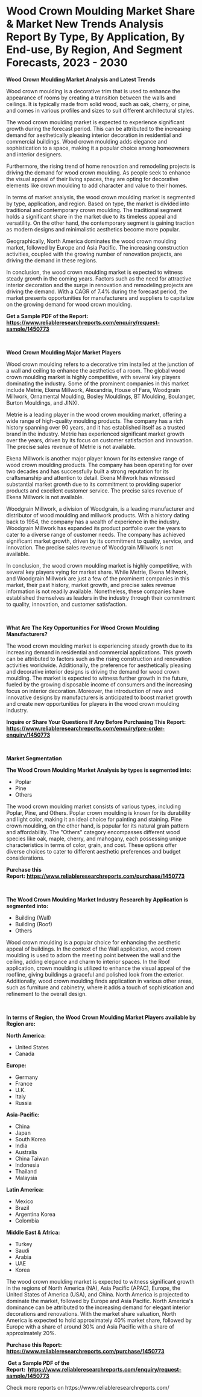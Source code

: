 <p><h1>Wood Crown Moulding Market Share & Market New Trends Analysis Report By Type, By Application, By End-use, By Region, And Segment Forecasts, 2023 - 2030</h1></p><p><strong>Wood Crown Moulding Market Analysis and Latest Trends</strong></p>
<p><p>Wood crown moulding is a decorative trim that is used to enhance the appearance of rooms by creating a transition between the walls and ceilings. It is typically made from solid wood, such as oak, cherry, or pine, and comes in various profiles and sizes to suit different architectural styles.</p><p>The wood crown moulding market is expected to experience significant growth during the forecast period. This can be attributed to the increasing demand for aesthetically pleasing interior decoration in residential and commercial buildings. Wood crown moulding adds elegance and sophistication to a space, making it a popular choice among homeowners and interior designers.</p><p>Furthermore, the rising trend of home renovation and remodeling projects is driving the demand for wood crown moulding. As people seek to enhance the visual appeal of their living spaces, they are opting for decorative elements like crown moulding to add character and value to their homes.</p><p>In terms of market analysis, the wood crown moulding market is segmented by type, application, and region. Based on type, the market is divided into traditional and contemporary crown moulding. The traditional segment holds a significant share in the market due to its timeless appeal and versatility. On the other hand, the contemporary segment is gaining traction as modern designs and minimalistic aesthetics become more popular.</p><p>Geographically, North America dominates the wood crown moulding market, followed by Europe and Asia Pacific. The increasing construction activities, coupled with the growing number of renovation projects, are driving the demand in these regions.</p><p>In conclusion, the wood crown moulding market is expected to witness steady growth in the coming years. Factors such as the need for attractive interior decoration and the surge in renovation and remodeling projects are driving the demand. With a CAGR of 7.4% during the forecast period, the market presents opportunities for manufacturers and suppliers to capitalize on the growing demand for wood crown moulding.</p></p>
<p><strong>Get a Sample PDF of the Report:&nbsp; <a href="https://www.reliableresearchreports.com/enquiry/request-sample/1450773">https://www.reliableresearchreports.com/enquiry/request-sample/1450773</a></strong></p>
<p>&nbsp;</p>
<p><strong>Wood Crown Moulding Major Market Players</strong></p>
<p><p>Wood crown moulding refers to a decorative trim installed at the junction of a wall and ceiling to enhance the aesthetics of a room. The global wood crown moulding market is highly competitive, with several key players dominating the industry. Some of the prominent companies in this market include Metrie, Ekena Millwork, Alexandria, House of Fara, Woodgrain Millwork, Ornamental Moulding, Bosley Mouldings, BT Moulding, Boulanger, Burton Mouldings, and JINXI.</p><p>Metrie is a leading player in the wood crown moulding market, offering a wide range of high-quality moulding products. The company has a rich history spanning over 90 years, and it has established itself as a trusted brand in the industry. Metrie has experienced significant market growth over the years, driven by its focus on customer satisfaction and innovation. The precise sales revenue of Metrie is not available.</p><p>Ekena Millwork is another major player known for its extensive range of wood crown moulding products. The company has been operating for over two decades and has successfully built a strong reputation for its craftsmanship and attention to detail. Ekena Millwork has witnessed substantial market growth due to its commitment to providing superior products and excellent customer service. The precise sales revenue of Ekena Millwork is not available.</p><p>Woodgrain Millwork, a division of Woodgrain, is a leading manufacturer and distributor of wood moulding and millwork products. With a history dating back to 1954, the company has a wealth of experience in the industry. Woodgrain Millwork has expanded its product portfolio over the years to cater to a diverse range of customer needs. The company has achieved significant market growth, driven by its commitment to quality, service, and innovation. The precise sales revenue of Woodgrain Millwork is not available.</p><p>In conclusion, the wood crown moulding market is highly competitive, with several key players vying for market share. While Metrie, Ekena Millwork, and Woodgrain Millwork are just a few of the prominent companies in this market, their past history, market growth, and precise sales revenue information is not readily available. Nonetheless, these companies have established themselves as leaders in the industry through their commitment to quality, innovation, and customer satisfaction.</p></p>
<p>&nbsp;</p>
<p><strong>What Are The Key Opportunities For Wood Crown Moulding Manufacturers?</strong></p>
<p><p>The wood crown moulding market is experiencing steady growth due to its increasing demand in residential and commercial applications. This growth can be attributed to factors such as the rising construction and renovation activities worldwide. Additionally, the preference for aesthetically pleasing and decorative interior designs is driving the demand for wood crown moulding. The market is expected to witness further growth in the future, fueled by the growing disposable income of consumers and the increasing focus on interior decoration. Moreover, the introduction of new and innovative designs by manufacturers is anticipated to boost market growth and create new opportunities for players in the wood crown moulding industry.</p></p>
<p><strong>Inquire or Share Your Questions If Any Before Purchasing This Report: <a href="https://www.reliableresearchreports.com/enquiry/pre-order-enquiry/1450773">https://www.reliableresearchreports.com/enquiry/pre-order-enquiry/1450773</a></strong></p>
<p>&nbsp;</p>
<p><strong>Market Segmentation</strong></p>
<p><strong>The Wood Crown Moulding Market Analysis by types is segmented into:</strong></p>
<p><ul><li>Poplar</li><li>Pine</li><li>Others</li></ul></p>
<p><p>The wood crown moulding market consists of various types, including Poplar, Pine, and Others. Poplar crown moulding is known for its durability and light color, making it an ideal choice for painting and staining. Pine crown moulding, on the other hand, is popular for its natural grain pattern and affordability. The "Others" category encompasses different wood species like oak, maple, cherry, and mahogany, each possessing unique characteristics in terms of color, grain, and cost. These options offer diverse choices to cater to different aesthetic preferences and budget considerations.</p></p>
<p><strong>Purchase this Report:&nbsp;<a href="https://www.reliableresearchreports.com/purchase/1450773">https://www.reliableresearchreports.com/purchase/1450773</a></strong></p>
<p>&nbsp;</p>
<p><strong>The Wood Crown Moulding Market Industry Research by Application is segmented into:</strong></p>
<p><ul><li>Building (Wall)</li><li>Building (Roof)</li><li>Others</li></ul></p>
<p><p>Wood crown moulding is a popular choice for enhancing the aesthetic appeal of buildings. In the context of the Wall application, wood crown moulding is used to adorn the meeting point between the wall and the ceiling, adding elegance and charm to interior spaces. In the Roof application, crown moulding is utilized to enhance the visual appeal of the roofline, giving buildings a graceful and polished look from the exterior. Additionally, wood crown moulding finds application in various other areas, such as furniture and cabinetry, where it adds a touch of sophistication and refinement to the overall design.</p></p>
<p>&nbsp;</p>
<p><strong>In terms of Region, the Wood Crown Moulding Market Players available by Region are:</strong></p>
<p>
    <p> <strong> North America: </strong>
        <ul>
            <li>United States</li>
            <li>Canada</li>
        </ul>
        </p> 
    <p> <strong> Europe: </strong>
        <ul>
            <li>Germany</li>
            <li>France</li>
            <li>U.K.</li>
            <li>Italy</li>
            <li>Russia</li>
        </ul>
        </p> 
    <p> <strong> Asia-Pacific: </strong>
        <ul>
            <li>China</li>
            <li>Japan</li>
            <li>South Korea</li>
            <li>India</li>
            <li>Australia</li>
            <li>China Taiwan</li>
            <li>Indonesia</li>
            <li>Thailand</li>
            <li>Malaysia</li>
        </ul>
        </p> 
    <p> <strong> Latin America: </strong>
        <ul>
            <li>Mexico</li>
            <li>Brazil</li>
            <li>Argentina Korea</li>
            <li>Colombia</li>
        </ul>
        </p> 
    <p> <strong> Middle East & Africa: </strong>
        <ul>
            <li>Turkey</li>
            <li>Saudi</li>
            <li>Arabia</li>
            <li>UAE</li>
            <li>Korea</li>
        </ul>
    </p>
    </p>
<p><p>The wood crown moulding market is expected to witness significant growth in the regions of North America (NA), Asia Pacific (APAC), Europe, the United States of America (USA), and China. North America is projected to dominate the market, followed by Europe and Asia Pacific. North America's dominance can be attributed to the increasing demand for elegant interior decorations and renovations. With the market share valuation, North America is expected to hold approximately 40% market share, followed by Europe with a share of around 30% and Asia Pacific with a share of approximately 20%.</p></p>
<p><strong>Purchase this Report: <a href="https://www.reliableresearchreports.com/purchase/1450773">https://www.reliableresearchreports.com/purchase/1450773</a></strong></p>
<p>&nbsp;<strong>Get a Sample PDF of the Report:&nbsp;&nbsp;<a href="https://www.reliableresearchreports.com/enquiry/request-sample/1450773">https://www.reliableresearchreports.com/enquiry/request-sample/1450773</a></strong></p>
<p><strong></strong></p>
<p>Check more reports on https://www.reliableresearchreports.com/</p>